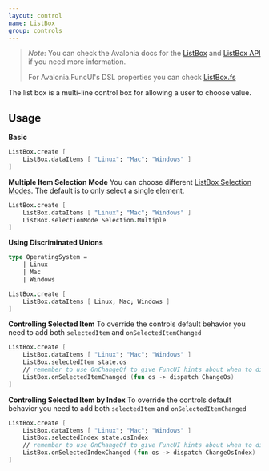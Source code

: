 ```yaml
---
layout: control
name: ListBox
group: controls
---
```

[ListBox]: https://docs.avaloniaui.net/docs/controls/listbox
[ListBox API]: http://reference.avaloniaui.net/api/Avalonia.Controls/ListBox/
[ListBox.fs]: https://github.com/fsprojects/Avalonia.FuncUI/blob/master/src/Avalonia.FuncUI.DSL/ListBox.fs
[ListBox Selection Modes]: https://docs.avaloniaui.net/docs/controls/listbox#selectionmode

> *Note*: You can check the Avalonia docs for the [ListBox] and [ListBox API] if you need more information.
>
> For Avalonia.FuncUI's DSL properties you can check [ListBox.fs]

The list box is a multi-line control box for allowing a user to choose value.

## Usage

**Basic**
```fsharp
ListBox.create [
    ListBox.dataItems [ "Linux"; "Mac"; "Windows" ]
]
```

**Multiple Item Selection Mode**
You can choose different [ListBox Selection Modes]. The default is to only select a single element.
```fsharp
ListBox.create [
    ListBox.dataItems [ "Linux"; "Mac"; "Windows" ]
    ListBox.selectionMode Selection.Multiple
]
```

**Using Discriminated Unions**
```fsharp
type OperatingSystem =
    | Linux
    | Mac
    | Windows

ListBox.create [
    ListBox.dataItems [ Linux; Mac; Windows ]
]
```

**Controlling Selected Item**
To override the controls default behavior you need to add both `selectedItem` and `onSelectedItemChanged`
```fsharp
ListBox.create [
    ListBox.dataItems [ "Linux"; "Mac"; "Windows" ]
    ListBox.selectedItem state.os
    // remember to use OnChangeOf to give FuncUI hints about when to dispatch the messages
    ListBox.onSelectedItemChanged (fun os -> dispatch ChangeOs)
]
```

**Controlling Selected Item by Index**
To override the controls default behavior you need to add both `selectedItem` and `onSelectedItemChanged`
```fsharp
ListBox.create [
    ListBox.dataItems [ "Linux"; "Mac"; "Windows" ]
    ListBox.selectedIndex state.osIndex
    // remember to use OnChangeOf to give FuncUI hints about when to dispatch the messages
    ListBox.onSelectedIndexChanged (fun os -> dispatch ChangeOsIndex)
]
```
